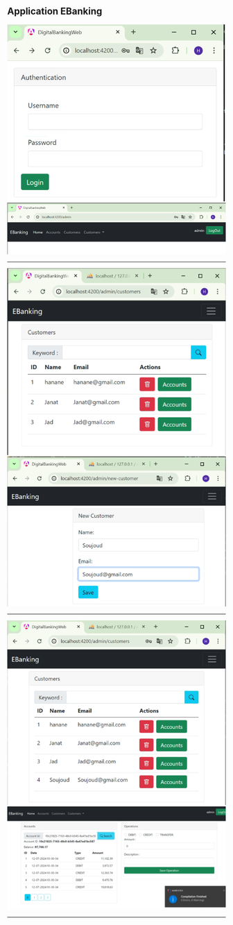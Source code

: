 <h2>Application EBanking</h2>
<img src="captures/1.png" alt="">
<img src="captures/2.png" alt="">
<hr/>
<img src="captures/3.png" alt="">
<img src="captures/4.png" alt="">
<hr/>
<img src="captures/5.png" alt="">
<img src="captures/6.png" alt="">
<hr/>